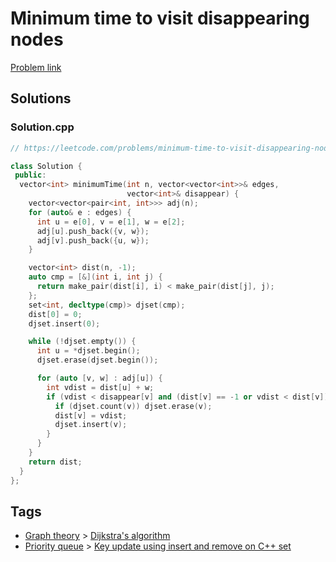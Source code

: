 # Minimum time to visit disappearing nodes

[Problem link](https://leetcode.com/problems/minimum-time-to-visit-disappearing-nodes/)

## Solutions


### Solution.cpp
```cpp
// https://leetcode.com/problems/minimum-time-to-visit-disappearing-nodes/

class Solution {
 public:
  vector<int> minimumTime(int n, vector<vector<int>>& edges,
                          vector<int>& disappear) {
    vector<vector<pair<int, int>>> adj(n);
    for (auto& e : edges) {
      int u = e[0], v = e[1], w = e[2];
      adj[u].push_back({v, w});
      adj[v].push_back({u, w});
    }

    vector<int> dist(n, -1);
    auto cmp = [&](int i, int j) {
      return make_pair(dist[i], i) < make_pair(dist[j], j);
    };
    set<int, decltype(cmp)> djset(cmp);
    dist[0] = 0;
    djset.insert(0);

    while (!djset.empty()) {
      int u = *djset.begin();
      djset.erase(djset.begin());

      for (auto [v, w] : adj[u]) {
        int vdist = dist[u] + w;
        if (vdist < disappear[v] and (dist[v] == -1 or vdist < dist[v])) {
          if (djset.count(v)) djset.erase(v);
          dist[v] = vdist;
          djset.insert(v);
        }
      }
    }
    return dist;
  }
};
```
## Tags

* [Graph theory](/Collections/graph-theory.md#graph-theory) > [Dijkstra's algorithm](/Collections/graph-theory.md#dijkstra-s-algorithm)
* [Priority queue](/Collections/priority-queue.md#priority-queue) > [Key update using insert and remove on C++ set](/Collections/priority-queue.md#key-update-using-insert-and-remove-on-c---set)
